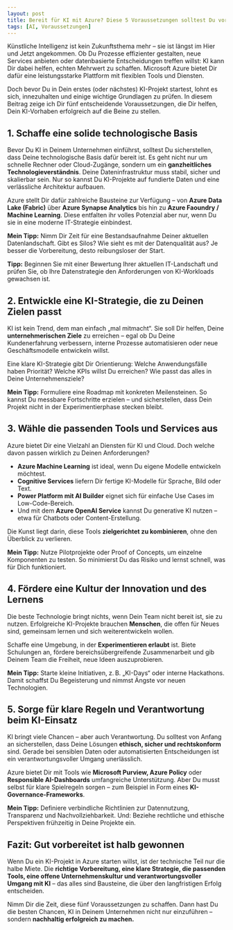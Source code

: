 ```yaml
---
layout: post
title: Bereit für KI mit Azure? Diese 5 Voraussetzungen solltest Du vor dem Start beachten
tags: [AI, Voraussetzungen]
---
```


Künstliche Intelligenz ist kein Zukunftsthema mehr – sie ist längst im Hier und Jetzt angekommen. Ob Du Prozesse effizienter gestalten, neue Services anbieten oder datenbasierte Entscheidungen treffen willst: KI kann Dir dabei helfen, echten Mehrwert zu schaffen. Microsoft Azure bietet Dir dafür eine leistungsstarke Plattform mit flexiblen Tools und Diensten.

Doch bevor Du in Dein erstes (oder nächstes) KI-Projekt startest, lohnt es sich, innezuhalten und einige wichtige Grundlagen zu prüfen. In diesem Beitrag zeige ich Dir fünf entscheidende Voraussetzungen, die Dir helfen, Dein KI-Vorhaben erfolgreich auf die Beine zu stellen.

## 1. Schaffe eine solide technologische Basis
Bevor Du KI in Deinem Unternehmen einführst, solltest Du sicherstellen, dass Deine technologische Basis dafür bereit ist. Es geht nicht nur um schnelle Rechner oder Cloud-Zugänge, sondern um ein **ganzheitliches Technologieverständnis**. Deine Dateninfrastruktur muss stabil, sicher und skalierbar sein. Nur so kannst Du KI-Projekte auf fundierte Daten und eine verlässliche Architektur aufbauen.

Azure stellt Dir dafür zahlreiche Bausteine zur Verfügung – von **Azure Data Lake (Fabric)** über **Azure Synapse Analytics** bis hin zu **Azure Faoundry / Machine Learning**. Diese entfalten ihr volles Potenzial aber nur, wenn Du sie in eine moderne IT-Strategie einbindest.

**Mein Tipp:** Nimm Dir Zeit für eine Bestandsaufnahme Deiner aktuellen Datenlandschaft. Gibt es Silos? Wie sieht es mit der Datenqualität aus? Je besser die Vorbereitung, desto reibungsloser der Start.

**Tipp:** Beginnen Sie mit einer Bewertung Ihrer aktuellen IT-Landschaft und prüfen Sie, ob Ihre Datenstrategie den Anforderungen von KI-Workloads gewachsen ist.

## 2. Entwickle eine KI-Strategie, die zu Deinen Zielen passt
KI ist kein Trend, dem man einfach „mal mitmacht“. Sie soll Dir helfen, Deine **unternehmerischen Ziele** zu erreichen – egal ob Du Deine Kundenerfahrung verbessern, interne Prozesse automatisieren oder neue Geschäftsmodelle entwickeln willst.

Eine klare KI-Strategie gibt Dir Orientierung: Welche Anwendungsfälle haben Priorität? Welche KPIs willst Du erreichen? Wie passt das alles in Deine Unternehmensziele?

**Mein Tipp:** Formuliere eine Roadmap mit konkreten Meilensteinen. So kannst Du messbare Fortschritte erzielen – und sicherstellen, dass Dein Projekt nicht in der Experimentierphase stecken bleibt.

## 3. Wähle die passenden Tools und Services aus
Azure bietet Dir eine Vielzahl an Diensten für KI und Cloud. Doch welche davon passen wirklich zu Deinen Anforderungen?

- **Azure Machine Learning** ist ideal, wenn Du eigene Modelle entwickeln möchtest.
- **Cognitive Services** liefern Dir fertige KI-Modelle für Sprache, Bild oder Text.
- **Power Platform mit AI Builder** eignet sich für einfache Use Cases im Low-Code-Bereich.
- Und mit dem **Azure OpenAI Service** kannst Du generative KI nutzen – etwa für Chatbots oder Content-Erstellung.

Die Kunst liegt darin, diese Tools **zielgerichtet zu kombinieren**, ohne den Überblick zu verlieren.

**Mein Tipp:** Nutze Pilotprojekte oder Proof of Concepts, um einzelne Komponenten zu testen. So minimierst Du das Risiko und lernst schnell, was für Dich funktioniert.

## 4. Fördere eine Kultur der Innovation und des Lernens
Die beste Technologie bringt nichts, wenn Dein Team nicht bereit ist, sie zu nutzen. Erfolgreiche KI-Projekte brauchen **Menschen**, die offen für Neues sind, gemeinsam lernen und sich weiterentwickeln wollen.

Schaffe eine Umgebung, in der **Experimentieren erlaubt** ist. Biete Schulungen an, fördere bereichsübergreifende Zusammenarbeit und gib Deinem Team die Freiheit, neue Ideen auszuprobieren.

**Mein Tipp:** Starte kleine Initiativen, z. B. „KI-Days“ oder interne Hackathons. Damit schaffst Du Begeisterung und nimmst Ängste vor neuen Technologien.

## 5. Sorge für klare Regeln und Verantwortung beim KI-Einsatz
KI bringt viele Chancen – aber auch Verantwortung. Du solltest von Anfang an sicherstellen, dass Deine Lösungen **ethisch, sicher und rechtskonform** sind. Gerade bei sensiblen Daten oder automatisierten Entscheidungen ist ein verantwortungsvoller Umgang unerlässlich.

Azure bietet Dir mit Tools wie **Microsoft Purview, Azure Policy** oder **Responsible AI-Dashboards** umfangreiche Unterstützung. Aber Du musst selbst für klare Spielregeln sorgen – zum Beispiel in Form eines **KI-Governance-Frameworks**.

**Mein Tipp:** Definiere verbindliche Richtlinien zur Datennutzung, Transparenz und Nachvollziehbarkeit. Und: Beziehe rechtliche und ethische Perspektiven frühzeitig in Deine Projekte ein.

## Fazit: Gut vorbereitet ist halb gewonnen
Wenn Du ein KI-Projekt in Azure starten willst, ist der technische Teil nur die halbe Miete. Die **richtige Vorbereitung, eine klare Strategie, die passenden Tools, eine offene Unternehmenskultur und verantwortungsvoller Umgang mit KI** – das alles sind Bausteine, die über den langfristigen Erfolg entscheiden.

Nimm Dir die Zeit, diese fünf Voraussetzungen zu schaffen. Dann hast Du die besten Chancen, KI in Deinem Unternehmen nicht nur einzuführen – sondern **nachhaltig erfolgreich zu machen.**
